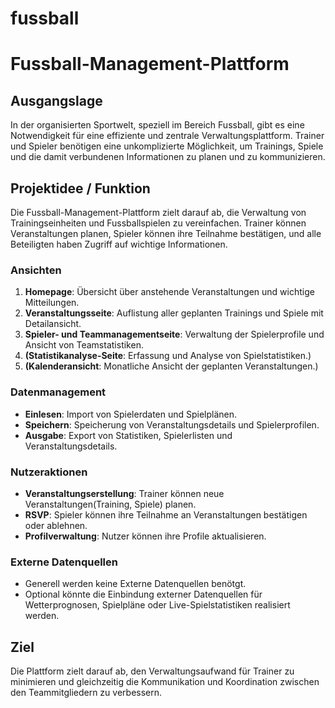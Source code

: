 # fussball

# Fussball-Management-Plattform

## Ausgangslage
In der organisierten Sportwelt, speziell im Bereich Fussball, gibt es eine Notwendigkeit für eine effiziente und zentrale Verwaltungsplattform. 
Trainer und Spieler benötigen eine unkomplizierte Möglichkeit, um Trainings, Spiele und die damit verbundenen Informationen zu planen und zu kommunizieren.

## Projektidee / Funktion
Die Fussball-Management-Plattform zielt darauf ab, die Verwaltung von Trainingseinheiten und Fussballspielen zu vereinfachen. 
Trainer können Veranstaltungen planen, Spieler können ihre Teilnahme bestätigen, und alle Beteiligten haben Zugriff auf wichtige Informationen.

### Ansichten
1. **Homepage**: Übersicht über anstehende Veranstaltungen und wichtige Mitteilungen.
2. **Veranstaltungsseite**: Auflistung aller geplanten Trainings und Spiele mit Detailansicht.
3. **Spieler- und Teammanagementseite**: Verwaltung der Spielerprofile und Ansicht von Teamstatistiken.
4. **(Statistikanalyse-Seite**: Erfassung und Analyse von Spielstatistiken.)
5. **(Kalenderansicht**: Monatliche Ansicht der geplanten Veranstaltungen.)


### Datenmanagement
- **Einlesen**: Import von Spielerdaten und Spielplänen.
- **Speichern**: Speicherung von Veranstaltungsdetails und Spielerprofilen.
- **Ausgabe**: Export von Statistiken, Spielerlisten und Veranstaltungsdetails.

### Nutzeraktionen
- **Veranstaltungserstellung**: Trainer können neue Veranstaltungen(Training, Spiele) planen.
- **RSVP**: Spieler können ihre Teilnahme an Veranstaltungen bestätigen oder ablehnen.
- **Profilverwaltung**: Nutzer können ihre Profile aktualisieren.

### Externe Datenquellen
- Generell werden keine Externe Datenquellen benötgt.
- Optional könnte die Einbindung externer Datenquellen für Wetterprognosen, Spielpläne oder Live-Spielstatistiken realisiert werden.

## Ziel
Die Plattform zielt darauf ab, den Verwaltungsaufwand für Trainer zu minimieren und gleichzeitig die Kommunikation und Koordination zwischen den Teammitgliedern zu verbessern.
